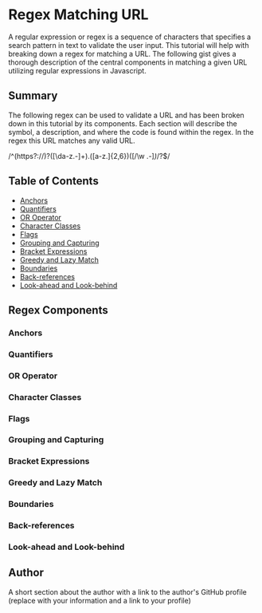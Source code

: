 # Regex Matching URL

A regular expression or regex is a sequence of characters that specifies a search pattern in text to validate the user input. This tutorial will help with breaking down a regex for matching a URL. The following gist gives a thorough description of the central components in matching a given URL utilizing regular expressions in Javascript.

## Summary

The following regex can be used to validate a URL and has been broken down in this tutorial by its components. Each section will describe the symbol, a description, and where the code is found within the regex. In the regex this URL matches any valid URL.

/^(https?:\/\/)?([\da-z\.-]+)\.([a-z\.]{2,6})([\/\w \.-]*)*\/?$/

## Table of Contents

- [Anchors](#anchors)
- [Quantifiers](#quantifiers)
- [OR Operator](#or-operator)
- [Character Classes](#character-classes)
- [Flags](#flags)
- [Grouping and Capturing](#grouping-and-capturing)
- [Bracket Expressions](#bracket-expressions)
- [Greedy and Lazy Match](#greedy-and-lazy-match)
- [Boundaries](#boundaries)
- [Back-references](#back-references)
- [Look-ahead and Look-behind](#look-ahead-and-look-behind)

## Regex Components

### Anchors

### Quantifiers

### OR Operator

### Character Classes

### Flags

### Grouping and Capturing

### Bracket Expressions

### Greedy and Lazy Match

### Boundaries

### Back-references

### Look-ahead and Look-behind

## Author

A short section about the author with a link to the author's GitHub profile (replace with your information and a link to your profile)